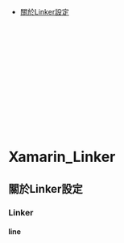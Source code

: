 * [關於Linker設定](#xamarin_lnker)
<br/><br/><br/><br/><br/><br/><br/><br/><br/><br/><br/><br/><br/><br/>


# Xamarin_Linker
## 關於Linker設定
### Linker
#### line
<br/>
